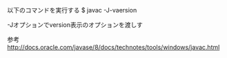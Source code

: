 以下のコマンドを実行する
$ javac -J-vaersion

-Jオプションでversion表示のオプションを渡しす

参考
http://docs.oracle.com/javase/8/docs/technotes/tools/windows/javac.html
